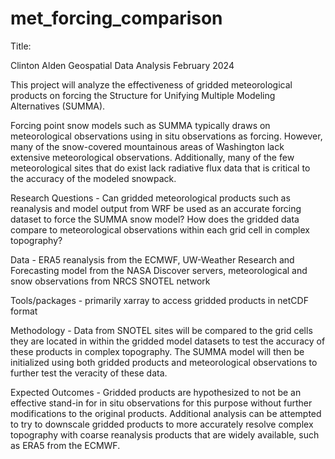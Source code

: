 # met_forcing_comparison

Title:

Clinton Alden
Geospatial Data Analysis
February 2024

This project will analyze the effectiveness of gridded meteorological 
products on forcing the Structure for Unifying Multiple Modeling Alternatives (SUMMA).

Forcing point snow models such as SUMMA typically draws on meteorological observations
using in situ observations as forcing. However, many of the snow-covered mountainous areas 
of Washington lack extensive meteorological observations. Additionally, many of 
the few meteorological sites that do exist lack radiative flux data that is critical 
to the accuracy of the modeled snowpack.

Research Questions - Can gridded meteorological products such as reanalysis and model
output from WRF be used as an accurate forcing dataset to force the SUMMA snow model?
How does the gridded data compare to meteorological observations within each grid cell
in complex topography?

Data - ERA5 reanalysis from the ECMWF, UW-Weather Research and Forecasting model from
the NASA Discover servers, meteorological and snow observations from NRCS SNOTEL network

Tools/packages - primarily xarray to access gridded products in netCDF format

Methodology - Data from SNOTEL sites will be compared to the grid cells they are located
in within the gridded model datasets to test the accuracy of these products in complex
topography. The SUMMA model will then be initialized using both gridded products and 
meteorological observations to further test the veracity of these data.

Expected Outcomes - Gridded products are hypothesized to not be an effective stand-in for
in situ observations for this purpose without further modifications to the original products. 
Additional analysis can be attempted to try to downscale gridded products to more accurately 
resolve complex topography with coarse reanalysis products that are widely available,
such as ERA5 from the ECMWF.
